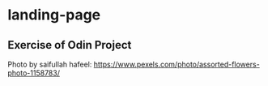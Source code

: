 # landing-page

## Exercise of Odin Project

Photo by saifullah  hafeel: https://www.pexels.com/photo/assorted-flowers-photo-1158783/
